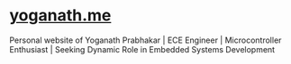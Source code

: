 # [yoganath.me](https://yoganath.pages.dev/)
Personal website of Yoganath Prabhakar | ECE Engineer | Microcontroller Enthusiast | Seeking Dynamic Role in Embedded Systems Development
